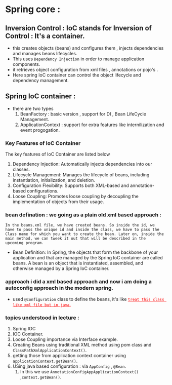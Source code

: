 # Spring core :

## Inversion Control : IoC stands for Inversion of Control : It's a container.

- this creates objects (beans) and configures them , injects dependencies and manages beans lifecycles.
- This uses `Dependency Injection` in order to manage application components.
- it retrieves object configuration from xml files , annotations or pojo's .
- Here spring IoC container can control the object lifecycle and dependency management.

## Spring IoC container :

- there are two types
  1. BeanFactory : basic version , support for DI , Bean LifeCycle Management.
  2. ApplicationContext : support for extra features like internilization and event progogation.

### Key Features of IoC Container

The key features of IoC Container are listed below

1. Dependency Injection: Automatically injects dependencies into our classes.
2. Lifecycle Management: Manages the lifecycle of beans, including instantiation, initialization, and deletion.
3. Configuration Flexibility: Supports both XML-based and annotation-based configurations.
4. Loose Coupling: Promotes loose coupling by decoupling the implementation of objects from their usage.

### bean defination : we going as a plain old xml based approach :

`In the beans.xml file, we have created beans. So inside the id, we have to pass the unique id and inside the class, we have to pass the Class name for which you want to create the bean. Later on, inside the main method, we can tweek it out that will be described in the upcoming program.`

- Bean Definition: In Spring, the objects that form the backbone of your application and that are managed by the Spring IoC container are called beans. A bean is an object that is instantiated, assembled, and otherwise managed by a Spring IoC container.

### approach i did a xml based approach and now i am doing a autoconfig approach in the modern spring.

- used `@configuration` class to define the beans, it's like <u style="color:red" >`treat this class like xml file but in java`. </u>
  <br>

### topics understood in lecture :

1.  Spring IOC
2.  IOC Container.
3.  Loose Coupling importance via Interface example.
4.  Creating Beans using traditional XML method using pom class and `ClassPathXmlApplicationContext()`.
5.  getting those from application context container using `applicationContext.getBean()`.
6.  USing java based configuration : via `AppConfig` , `@Bean`.
    1. In this we use `AnnotationConfigAppApplicationContext()` ,`context.getBean()`.

